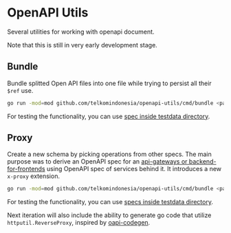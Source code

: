 # OpenAPI Utils

Several utilities for working with openapi document.

Note that this is still in very early development stage.

## Bundle

Bundle splitted Open API files into one file while trying to persist all their `$ref` use.

```bash
go run -mod=mod github.com/telkomindonesia/openapi-utils/cmd/bundle <path-to-main-spec> [<path-to-new-spec>]
```

For testing the functionality, you can use [spec inside testdata directory](./cmd/bundle/testdata/profile/).

## Proxy

Create a new schema by picking operations from other specs. The main purpose was to derive an OpenAPI spec for an [api-gateways or backend-for-frontends](https://microservices.io/patterns/apigateway.html) using OpenAPI spec of services behind it. It introduces a new `x-proxy` extension.

```bash
go run -mod=mod github.com/telkomindonesia/openapi-utils/cmd/bundle <path-to-proxy-spec> [<path-to-new-spec>]
```

For testing the functionality, you can use [specs inside testdata directory](./cmd/proxy/internal/proxy/testdata/spec-proxy.yml).

Next iteration will also include the ability to generate go code that utilize `httputil.ReverseProxy`, inspired by [oapi-codegen](https://github.com/deepmap/oapi-codegen).
